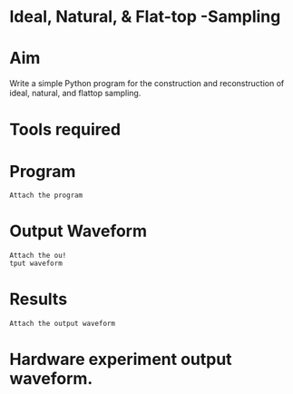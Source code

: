 # Ideal, Natural, & Flat-top -Sampling
# Aim
Write a simple Python program for the construction and reconstruction of ideal, natural, and flattop sampling.
# Tools required
# Program
```
Attach the program
```
# Output Waveform
```
Attach the ou!
tput waveform
```


# Results
```
Attach the output waveform
```
# Hardware experiment output waveform.
